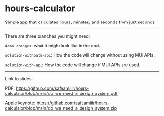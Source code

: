 # hours-calculator
Simple app that calculates hours, minutes, and seconds from just seconds

---

There are three branches you might need:

`demo-changes`: what it might look like in the end.

`solution-withouth-api`: How the code will change without using MUI APIs.

`solution-with-api`: How the code will change if MUI APIs are used.

---

Link to slides:

PDF: https://github.com/safeamiiir/hours-calculator/blob/main/do_we_need_a_design_system.pdf

Apple keynote: https://github.com/safeamiiir/hours-calculator/blob/main/do_we_need_a_design_system.zip
